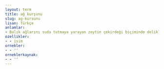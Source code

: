 ```yaml
---
layout: term
title: ağ kurşunu
slug: ag-kursunu
lisan: Türkçe
anlamlar:
- Balık ağlarını suda tutmaya yarayan zeytin çekirdeği biçiminde delikli kurşun madde
ozellikler:
- - isim
ornekler:
- - ''
orneklerkaynak:
- - ''
---
```

